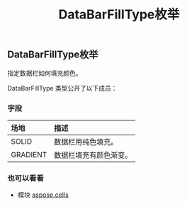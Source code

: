 ﻿---
title: DataBarFillType枚举
second_title: Aspose.Cells for Python via .NET API 参考资料
description:
type: docs
weight: 1920
url: /zh/python-net/aspose.cells/databarfilltype/
is_root: false
---
##  DataBarFillType枚举
指定数据栏如何填充颜色。



DataBarFillType 类型公开了以下成员：

### 字段
|场地|描述|
| :- | :- |
| SOLID |数据栏用纯色填充。|
| GRADIENT |数据栏填充有颜色渐变。|



### 也可以看看
* 模块 [aspose.cells](..)
